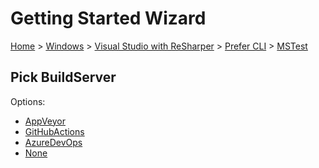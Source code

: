 <!--
GENERATED FILE - DO NOT EDIT
This file was generated by [MarkdownSnippets](https://github.com/SimonCropp/MarkdownSnippets).
Source File: /docs/mdsource/wiz/Windows_VisualStudioWithReSharper_Cli_MSTest.source.md
To change this file edit the source file and then run MarkdownSnippets.
-->

# Getting Started Wizard

[Home](/docs/wiz/readme.md) > [Windows](Windows.md) > [Visual Studio with ReSharper](Windows_VisualStudioWithReSharper.md) > [Prefer CLI](Windows_VisualStudioWithReSharper_Cli.md) > [MSTest](Windows_VisualStudioWithReSharper_Cli_MSTest.md)

## Pick BuildServer

Options:
 * [AppVeyor](Windows_VisualStudioWithReSharper_Cli_MSTest_AppVeyor.md)
 * [GitHubActions](Windows_VisualStudioWithReSharper_Cli_MSTest_GitHubActions.md)
 * [AzureDevOps](Windows_VisualStudioWithReSharper_Cli_MSTest_AzureDevOps.md)
 * [None](Windows_VisualStudioWithReSharper_Cli_MSTest_None.md)
